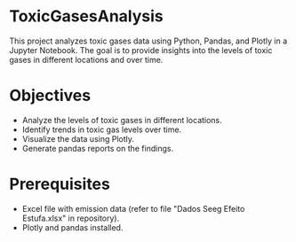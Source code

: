# ToxicGasesAnalysis
This project analyzes toxic gases data using Python, Pandas, and Plotly in a Jupyter Notebook. The goal is to provide insights into the levels of toxic gases in different locations and over time.

# Objectives
- Analyze the levels of toxic gases in different locations.
- Identify trends in toxic gas levels over time.
- Visualize the data using Plotly.
- Generate pandas reports on the findings.

# Prerequisites
- Excel file with emission data (refer to file "Dados Seeg Efeito Estufa.xlsx" in repository).
- Plotly and pandas installed.